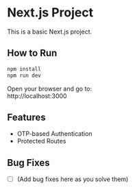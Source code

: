 # Next.js Project

This is a basic Next.js project.

## How to Run

```bash
npm install
npm run dev
```

Open your browser and go to:  
http://localhost:3000

## Features

- OTP-based Authentication
- Protected Routes

## Bug Fixes

- [ ] (Add bug fixes here as you solve them)
